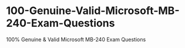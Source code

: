 # 100-Genuine-Valid-Microsoft-MB-240-Exam-Questions
100% Genuine &amp; Valid Microsoft MB-240 Exam Questions
